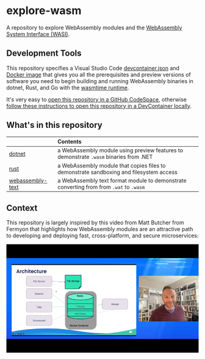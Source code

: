 # explore-wasm

A repository to explore WebAssembly modules and the [WebAssembly System Interface (WASI)](https://github.com/bytecodealliance/wasmtime/blob/main/docs/WASI-intro.md).

## Development Tools

This repository specifies a Visual Studio Code [devcontainer.json](.devcontainer/devcontainer.json) and [Docker image](.devcontainer/Dockerfile) that gives you all the prerequisites and preview versions of software you need to begin building and running WebAssembly binaries in dotnet, Rust, and Go with the [wasmtime runtime](https://github.com/bytecodealliance/wasmtime).

It's very easy to [open this repository in a GitHub CodeSpace](https://docs.github.com/en/codespaces/developing-in-codespaces/creating-a-codespace#creating-a-codespace), otherwise [follow these instructions to open this repository in a DevContainer locally](https://code.visualstudio.com/docs/remote/containers).

## What's in this repository

|                                            | Contents                                                                               |
| -------------------------------------------| :------------------------------------------------------------------------------------- |
| [dotnet](./src/dotnet)                     | a WebAssembly module using preview features to demonstrate `.wasm` binaries from .NET  |
| [rust](./src/rust)                         | a WebAssembly module that copies files to demonstrate sandboxing and filesystem access |
| [webassembly-text](./src/webassembly-text) | a WebAssembly text format module to demonstrate converting from from `.wat` to `.wasm` |

## Context

This repository is largely inspired by this video from Matt Butcher from Fermyon that highlights how WebAssembly modules are an attractive path to developing and deploying fast, cross-platform, and secure microservices:

[![WebAssembly and Containers on YouTube](img/wasm-modules-small.png)](https://www.youtube.com/watch?v=OGcm3rHg630)
